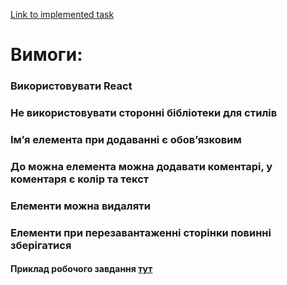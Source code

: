 [Link to implemented task](https://leonid-vegera.github.io/blynk-app)

# Вимоги:

### Використовувати React
### Не використовувати сторонні бібліотеки для стилів
### Імʼя елемента при додаванні є обовʼязковим
### До можна елемента можна додавати коментарі, у коментаря є колір та текст
### Елементи можна видаляти
### Елементи при перезавантаженні сторінки повинні зберігатися

#### Приклад робочого завдання [тут](https://earlold.github.io/react-test-dist/)
